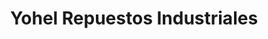 ---
title: "Yohel Repuestos Industriales"
url: /lima/yohel-repuestos-industriales/
shop: Eisenwaren
---
